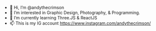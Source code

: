 - 👋 Hi, I’m @andythecrimson
- 👀 I’m interested in Graphic Design, Photography, & Programming.
- 🌱 I’m currently learning Three.JS & ReactJS
- 📫 This is my IG account https://www.instagram.com/andythecrimson/

<!---
andythecrimson/andythecrimson is a ✨ special ✨ repository because its `README.md` (this file) appears on your GitHub profile.
You can click the Preview link to take a look at your changes.
--->
